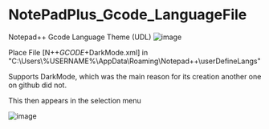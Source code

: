 # NotePadPlus_Gcode_LanguageFile
Notepad++ Gcode Language Theme (UDL)
![image](https://github.com/user-attachments/assets/c8595f87-f9d0-4712-a5f7-6357f8b3ce54)

Place File [N++_GCODE_+DarkMode.xml]  in "C:\Users\\%USERNAME%\AppData\Roaming\Notepad++\userDefineLangs"

Supports DarkMode, which was the main reason for its creation  another one on github did not.

This then appears in the selection menu

![image](https://github.com/user-attachments/assets/71363b06-17b2-4dc2-8095-6184f3124a74)

